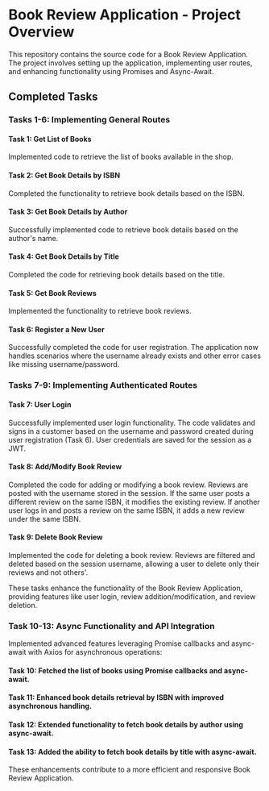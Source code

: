 # Book Review Application - Project Overview
This repository contains the source code for a Book Review Application. The project involves setting up the application, implementing user routes, and enhancing functionality using Promises and Async-Await.

## Completed Tasks

### Tasks 1-6: Implementing General Routes

#### Task 1: Get List of Books
Implemented code to retrieve the list of books available in the shop.

#### Task 2: Get Book Details by ISBN
Completed the functionality to retrieve book details based on the ISBN.

#### Task 3: Get Book Details by Author
Successfully implemented code to retrieve book details based on the author's name.

#### Task 4: Get Book Details by Title
Completed the code for retrieving book details based on the title.

#### Task 5: Get Book Reviews
Implemented the functionality to retrieve book reviews.

#### Task 6: Register a New User
Successfully completed the code for user registration. The application now handles scenarios where the username already exists and other error cases like missing username/password.

### Tasks 7-9: Implementing Authenticated Routes
#### Task 7: User Login
Successfully implemented user login functionality. The code validates and signs in a customer based on the username and password created during user registration (Task 6). User credentials are saved for the session as a JWT.

#### Task 8: Add/Modify Book Review
Completed the code for adding or modifying a book review. Reviews are posted with the username stored in the session. If the same user posts a different review on the same ISBN, it modifies the existing review. If another user logs in and posts a review on the same ISBN, it adds a new review under the same ISBN.

#### Task 9: Delete Book Review
Implemented the code for deleting a book review. Reviews are filtered and deleted based on the session username, allowing a user to delete only their reviews and not others'.

These tasks enhance the functionality of the Book Review Application, providing features like user login, review addition/modification, and review deletion.

### Task 10-13: Async Functionality and API Integration
Implemented advanced features leveraging Promise callbacks and async-await with Axios for asynchronous operations:

#### Task 10: Fetched the list of books using Promise callbacks and async-await.
#### Task 11: Enhanced book details retrieval by ISBN with improved asynchronous handling.
#### Task 12: Extended functionality to fetch book details by author using async-await.
#### Task 13: Added the ability to fetch book details by title with async-await.
These enhancements contribute to a more efficient and responsive Book Review Application.
